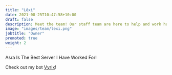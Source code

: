 ```yaml
---
title: "Lêxi"
date: 2021-08-25T10:47:58+10:00
draft: false
description: Meet the team! Our staff team are here to help and work hard to make sure your experience in Asra is as amazing as possible.
image: "images/team/lexi.png"
jobtitle: "Owner"
promoted: true
weight: 2
---
```


Asra Is The Best Server I Have Worked For!

Check out my bot [Vyrix](https://asraparadise.github.io/partners)!
